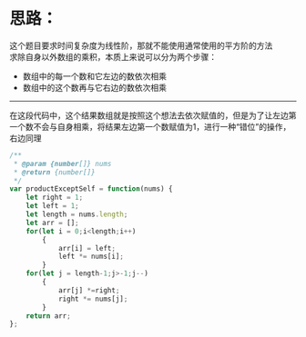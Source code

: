 # 思路：  
这个题目要求时间复杂度为线性阶，那就不能使用通常使用的平方阶的方法  
求除自身以外数组的乘积，本质上来说可以分为两个步骤：
- 数组中的每一个数和它左边的数依次相乘  
- 数组中的这个数再与它右边的数依次相乘  
---  
在这段代码中，这个结果数组就是按照这个想法去依次赋值的，但是为了让左边第一个数不会与自身相乘，将结果左边第一个数赋值为1，进行一种“错位”的操作，右边同理

```javascript
/**
 * @param {number[]} nums
 * @return {number[]}
 */
var productExceptSelf = function(nums) {
    let right = 1;
    let left = 1;
    let length = nums.length;
    let arr = [];
    for(let i = 0;i<length;i++)
        {
            arr[i] = left;
            left *= nums[i];
        }
    for(let j = length-1;j>-1;j--)
        {
            arr[j] *=right;
            right *= nums[j];
        }
    return arr;
};
```
